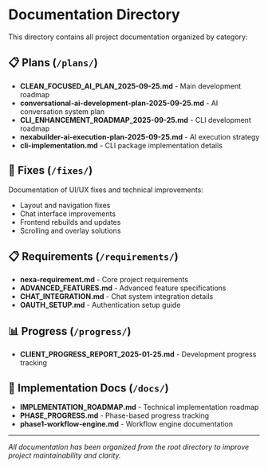 # Documentation Directory

This directory contains all project documentation organized by category:

## 📋 Plans (`/plans/`)

- **CLEAN_FOCUSED_AI_PLAN_2025-09-25.md** - Main development roadmap
- **conversational-ai-development-plan-2025-09-25.md** - AI conversation system plan
- **CLI_ENHANCEMENT_ROADMAP_2025-09-25.md** - CLI development roadmap
- **nexabuilder-ai-execution-plan-2025-09-25.md** - AI execution strategy
- **cli-implementation.md** - CLI package implementation details

## 🔧 Fixes (`/fixes/`)

Documentation of UI/UX fixes and technical improvements:

- Layout and navigation fixes
- Chat interface improvements
- Frontend rebuilds and updates
- Scrolling and overlay solutions

## 📋 Requirements (`/requirements/`)

- **nexa-requirement.md** - Core project requirements
- **ADVANCED_FEATURES.md** - Advanced feature specifications
- **CHAT_INTEGRATION.md** - Chat system integration details
- **OAUTH_SETUP.md** - Authentication setup guide

## 📊 Progress (`/progress/`)

- **CLIENT_PROGRESS_REPORT_2025-01-25.md** - Development progress tracking

## 📖 Implementation Docs (`/docs/`)

- **IMPLEMENTATION_ROADMAP.md** - Technical implementation roadmap
- **PHASE_PROGRESS.md** - Phase-based progress tracking
- **phase1-workflow-engine.md** - Workflow engine documentation

---

_All documentation has been organized from the root directory to improve project maintainability and clarity._
